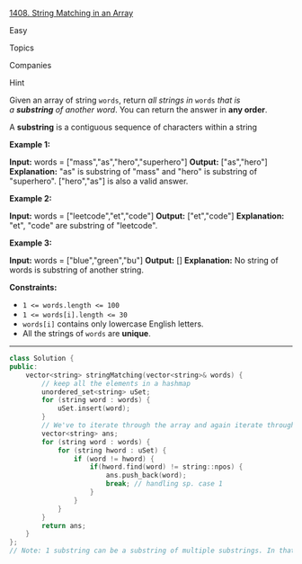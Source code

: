 [1408. String Matching in an Array](https://leetcode.com/problems/string-matching-in-an-array/)

Easy

Topics

Companies

Hint

Given an array of string `words`, return _all strings in_ `words` _that is a **substring** of another word_. You can return the answer in **any order**.

A **substring** is a contiguous sequence of characters within a string

**Example 1:**

**Input:** words = ["mass","as","hero","superhero"]
**Output:** ["as","hero"]
**Explanation:** "as" is substring of "mass" and "hero" is substring of "superhero".
["hero","as"] is also a valid answer.

**Example 2:**

**Input:** words = ["leetcode","et","code"]
**Output:** ["et","code"]
**Explanation:** "et", "code" are substring of "leetcode".

**Example 3:**

**Input:** words = ["blue","green","bu"]
**Output:** []
**Explanation:** No string of words is substring of another string.

**Constraints:**

- `1 <= words.length <= 100`
- `1 <= words[i].length <= 30`
- `words[i]` contains only lowercase English letters.
- All the strings of `words` are **unique**.


---

```cpp
class Solution {
public:
    vector<string> stringMatching(vector<string>& words) {
        // keep all the elements in a hashmap
        unordered_set<string> uSet;
        for (string word : words) {
            uSet.insert(word);
        }
        // We've to iterate through the array and again iterate through the hashmap
        vector<string> ans;
        for (string word : words) {
            for (string hword : uSet) {
                if (word != hword) {
                    if(hword.find(word) != string::npos) {
                        ans.push_back(word);
                        break; // handling sp. case 1
                    }
                }
            }
        }
        return ans;
    }
};
// Note: 1 substring can be a substring of multiple substrings. In that case we've to return only one substring (sp. case 1)

```

